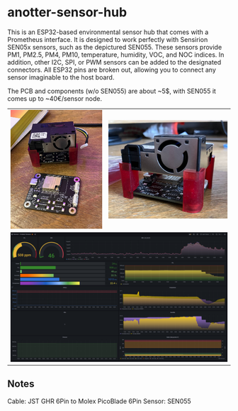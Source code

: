 # anotter-sensor-hub

This is an ESP32-based environmental sensor hub that comes with a Prometheus interface. It is designed to work perfectly with Sensirion SEN05x sensors, such as the depictured SEN055. These sensors provide PM1, PM2.5, PM4, PM10, temperature, humidity, VOC, and NOC indices. In addition, other I2C, SPI, or PWM sensors can be added to the designated connectors. All ESP32 pins are broken out, allowing you to connect any sensor imaginable to the host board.

The PCB and components (w/o SEN055) are about ~5$, with SEN055 it comes up to ~40€/sensor node. 

<table>
  <tbody>
    <tr>
      <td>
        <img src="/sen01.jpg"/>
      </td>
      <td>
        <img src="/sen02.jpg"/>
      </td>
    </tr>
    <tr>
      <td colspan="2">
        <img src="grafana.png"/>
      </td>
    </tr>
  </tbody>
</table>

## Notes

Cable: JST GHR 6Pin to Molex PicoBlade 6Pin
Sensor: SEN055
